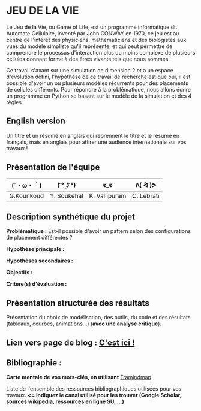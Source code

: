 # JEU DE LA VIE

Le Jeu de la Vie, ou Game of Life, est un programme informatique dit Automate Cellulaire, inventé par John CONWAY en 1970, ce jeu est au centre de l'intérêt des physiciens, mathématiciens et des biologistes aux vues du modèle simpliste qu'il représente, et qui peut permettre de comprendre le processus d'interaction plus ou moins complexe de plusieurs cellules donnant forme à des êtres vivants tels que nous sommes.

Ce travail s'axant sur une simulation de dimension 2 et a un espace d'évolution défini, l'hypothèse de ce travail de recherche est que oui, il est possible d'avoir un ou plusieurs modèles récurrents pour des placements de cellules différents.
Pour répondre à la problématique, nous allons écrire un programme en Python se basant sur le modèle de la simulation et des 4 règles.

## English version

Un titre et un résumé en anglais qui reprennent le titre et le résumé en français, mais en anglais pour attirer une audience internationale sur vos travaux !

## Présentation de l'équipe

|(´・ω・｀)| ( ͡° ͜ʖ ͡°) | ಠ_ಠ | ᕕ( ᐛ )ᕗ |
|-----|--|--|--|
| G.Kounkoud | Y. Soukehal | K. Vallipuram | C. Lebrati  |


## Description synthétique du projet

**Problématique :** Est-il possible d'avoir un pattern selon des configurations de placement différentes ?

**Hypothèse principale :**

**Hypothèses secondaires :** 

**Objectifs :**

**Critère(s) d'évaluation :**

## Présentation structurée des résultats

Présentation du choix de modélisation, des outils, du code et des résultats (tableaux, courbes, animations...) (**avec une analyse critique**).

## Lien vers page de blog : <a href="blog.html"> C'est ici ! </a>

## Bibliographie :

**Carte mentale de vos mots-clés, en utilisant** <a href="https://framindmap.org/mindmaps/index.html">Framindmap </a> 

Liste de l'ensemble des ressources bibliographiques utilisées pour vos travaux. **<= Indiquez le canal utilisé pour les trouver (Google Scholar, sources wikipedia, ressources en ligne SU, ...)**
